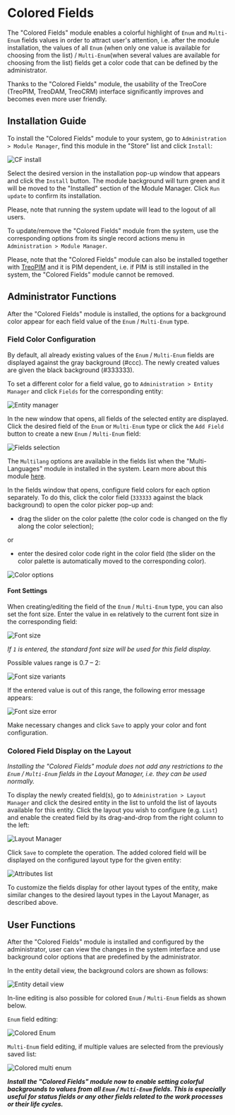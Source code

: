 ﻿# Colored Fields

The "Colored Fields" module enables a colorful highlight of `Enum`  and `Multi-Enum`  fields values in order to attract user's attention, i.e. after the module installation, the values of all `Enum` (when only one value is available for choosing from the list) / `Multi-Enum`(when several values are available for choosing from the list) fields get a color code that can be defined by the administrator.  

Thanks to the "Colored Fields" module, the usability of the TreoCore (TreoPIM, TreoDAM, TreoCRM) interface significantly improves and becomes even more user friendly. 

## Installation Guide

To install the "Colored Fields" module to your system, go to `Administration > Module Manager`, find this module in the "Store" list and click `Install`:

![CF install](_assets/cf-install.jpg)

Select the desired version in the installation pop-up window that appears and click the `Install` button. The module background will turn green and it will be moved to the "Installed" section of the Module Manager. Click `Run update` to confirm its installation.

Please, note that running the system update will lead to the logout of all users.

To update/remove the "Colored Fields" module from the system, use the corresponding options from its single record actions menu in `Administration > Module Manager`.

Please, note that the "Colored Fields" module can also be installed together with [TreoPIM](https://treopim.com/help/what-is-treopim) and it is PIM dependent, i.e. if PIM is still installed in the system, the "Colored Fields" module cannot be removed.

## Administrator Functions

After the "Colored Fields" module is installed, the options for a background color appear for each field value of the `Enum` / `Multi-Enum` type.

### Field Color Configuration

By default, all already existing values of the `Enum` / `Multi-Enum` fields are displayed against the gray background (#ccc). The newly created values are given the black background (#333333).

To set a different color for a field value, go to `Administration > Entity Manager` and click `Fields` for the corresponding entity:

![Entity manager](_assets/entity-mngr-fields.jpg)

In the new window that opens, all fields of the selected entity are displayed. Click the desired field of the `Enum` or `Multi-Enum` type or click the `Add Field` button to create a new `Enum` / `Multi-Enum` field:

![Fields selection](_assets/fields-select.jpg)

The `Multilang` options are available in the fields list when the "Multi-Languages" module in installed in the system. Learn more about this module [here](https://treopim.com/store/multilanguage-and-locales).

In the fields window that opens, configure field colors for each option separately. To do this, click the color field (`333333` against the black background) to open the color picker pop-up and:

- drag the slider on the color palette (the color code is changed on the fly along the color selection);
  

or 
- enter the desired color code right in the color field (the slider on the color palette is automatically moved to the corresponding color).

![Color options](_assets/color-options.jpg)

#### Font Settings

When creating/editing the field of the `Enum` / `Multi-Enum` type, you can also set the font size. Enter the value in `em` relatively to the current font size in the corresponding field:

![Font size](_assets/font-size.jpg)

*If `1` is entered, the standard font size will be used for this field display.*

Possible values range is 0.7 – 2:

![Font size variants](_assets/font-size-variants.jpg)

If the entered value is out of this range, the following error message appears:

![Font size error](_assets/font-size-error.jpg)

Make necessary changes and click `Save` to apply your color and font configuration.

### Colored Field Display on the Layout

*Installing the "Colored Fields" module does not add any restrictions to the `Enum` / `Multi-Enum` fields in the Layout Manager, i.e. they can be used normally.*

To display the newly created field(s), go to `Administration > Layout Manager` and click the desired entity in the list to unfold the list of layouts available for this entity. Click the layout you wish to configure (e.g. `List`) and enable the created  field by its drag-and-drop from the right column to the left:

![Layout Manager](_assets/layout-mngr.jpg)

Click `Save` to complete the operation. The added colored field will be displayed on the configured layout type for the given entity:

![Attributes list](_assets/attributes-list.jpg)

To customize the fields display for other layout types of the entity, make similar changes to the desired layout types in the Layout Manager, as described above. 

## User Functions

After the "Colored Fields" module is installed and configured by the administrator, user can view the changes in the system interface and use background color options that are predefined by the administrator. 

In the entity detail view, the background colors are shown as follows:

![Entity detail view](_assets/entity-detail-view.jpg)

In-line editing is also possible for colored `Enum` / `Multi-Enum` fields as shown below.

`Enum` field editing:

![Colored Enum](_assets/colored-enum.jpg)

`Multi-Enum` field editing, if multiple values are selected from the previously saved list:

![Сolored multi enum](_assets/colored-multi-enum.jpg)


***Install the "Colored Fields" module now to enable setting colorful backgrounds to values from all `Enum` / `Multi-Enum` fields. This is especially useful for status fields or any other fields related to the work processes or their life cycles.***




